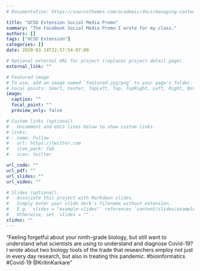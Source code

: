 ```yaml
---
# Documentation: https://sourcethemes.com/academic/docs/managing-content/

title: "UCSD Extension Social Media Promo"
summary: "The Facebook Social Media Promo I wrote for my class."
authors: []
tags: ["UCSD Extension"]
categories: []
date: 2020-03-14T22:57:54-07:00

# Optional external URL for project (replaces project detail page).
external_link: ""

# Featured image
# To use, add an image named `featured.jpg/png` to your page's folder.
# Focal points: Smart, Center, TopLeft, Top, TopRight, Left, Right, BottomLeft, Bottom, BottomRight.
image:
  caption: ""
  focal_point: ""
  preview_only: false

# Custom links (optional).
#   Uncomment and edit lines below to show custom links.
# links:
# - name: Follow
#   url: https://twitter.com
#   icon_pack: fab
#   icon: twitter

url_code: ""
url_pdf: ""
url_slides: ""
url_video: ""

# Slides (optional).
#   Associate this project with Markdown slides.
#   Simply enter your slide deck's filename without extension.
#   E.g. `slides = "example-slides"` references `content/slides/example-slides.md`.
#   Otherwise, set `slides = ""`.
slides: ""
---
```

“Feeling forgetful about your ninth-grade biology, but still want to understand what scientists are using to understand and diagnose Covid-19? I wrote about two biology tools of the trade that researchers employ not just in every day research, but also in treating this pandemic. #bioinformatics #Covid-19 @KritinKarkare”
